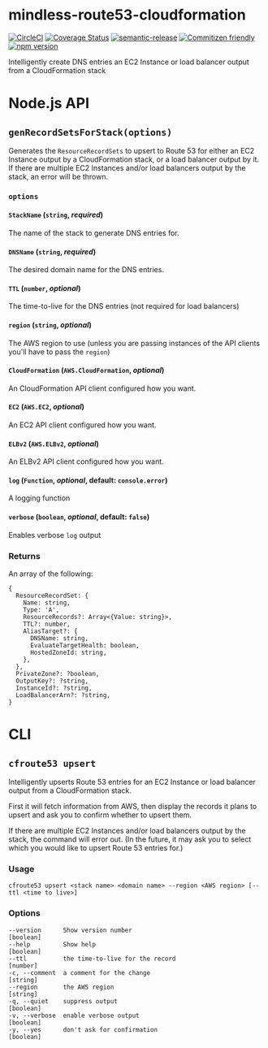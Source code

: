 # mindless-route53-cloudformation

[![CircleCI](https://circleci.com/gh/jcoreio/mindless-route53-cloudformation.svg?style=svg)](https://circleci.com/gh/jcoreio/mindless-route53-cloudformation)
[![Coverage Status](https://codecov.io/gh/jcoreio/mindless-route53-cloudformation/branch/master/graph/badge.svg)](https://codecov.io/gh/jcoreio/mindless-route53-cloudformation)
[![semantic-release](https://img.shields.io/badge/%20%20%F0%9F%93%A6%F0%9F%9A%80-semantic--release-e10079.svg)](https://github.com/semantic-release/semantic-release)
[![Commitizen friendly](https://img.shields.io/badge/commitizen-friendly-brightgreen.svg)](http://commitizen.github.io/cz-cli/)
[![npm version](https://badge.fury.io/js/mindless-route53-cloudformation.svg)](https://badge.fury.io/js/mindless-route53-cloudformation)

Intelligently create DNS entries an EC2 Instance or load balancer output from a CloudFormation stack

# Node.js API

## `genRecordSetsForStack(options)`

Generates the `ResourceRecordSets` to upsert to Route 53 for either an
EC2 Instance output by a CloudFormation stack, or a load balancer output by it.
If there are multiple EC2 Instances and/or load balancers output by the stack,
an error will be thrown.

### `options`

#### `StackName` (`string`, _required_)

The name of the stack to generate DNS entries for.

#### `DNSName` (`string`, _required_)

The desired domain name for the DNS entries.

#### `TTL` (`number`, _optional_)

The time-to-live for the DNS entries (not required for load balancers)

#### `region` (`string`, _optional_)

The AWS region to use (unless you are passing instances of the API clients you'll have to pass the `region`)

#### `CloudFormation` (`AWS.CloudFormation`, _optional_)

An CloudFormation API client configured how you want.

#### `EC2` (`AWS.EC2`, _optional_)

An EC2 API client configured how you want.

#### `ELBv2` (`AWS.ELBv2`, _optional_)

An ELBv2 API client configured how you want.

#### `log` (`Function`, _optional_, default: `console.error`)

A logging function

#### `verbose` (`boolean`, _optional_, default: `false`)

Enables verbose `log` output

### Returns

An array of the following:

```
{
  ResourceRecordSet: {
    Name: string,
    Type: 'A',
    ResourceRecords?: Array<{Value: string}>,
    TTL?: number,
    AliasTarget?: {
      DNSName: string,
      EvaluateTargetHealth: boolean,
      HostedZoneId: string,
    },
  },
  PrivateZone?: ?boolean,
  OutputKey?: ?string,
  InstanceId?: ?string,
  LoadBalancerArn?: ?string,
}
```

# CLI

## `cfroute53 upsert`

Intelligently upserts Route 53 entries for an EC2 Instance or load balancer output from a CloudFormation stack.

First it will fetch information from AWS, then display the records it plans to upsert and ask you to confirm whether to upsert them.

If there are multiple EC2 Instances and/or load balancers output by the stack, the command will error out. (In the future, it may ask you to select which you would like to upsert Route 53 entries for.)

### Usage

```
cfroute53 upsert <stack name> <domain name> --region <AWS region> [--ttl <time to live>]
```

### Options

```
--version      Show version number                                   [boolean]
--help         Show help                                             [boolean]
--ttl          the time-to-live for the record                        [number]
-c, --comment  a comment for the change                               [string]
--region       the AWS region                                         [string]
-q, --quiet    suppress output                                       [boolean]
-v, --verbose  enable verbose output                                 [boolean]
-y, --yes      don't ask for confirmation                            [boolean]
```
